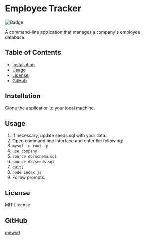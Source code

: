 # Employee Tracker
  
![Badge](https://img.shields.io/badge/license-MIT%20License-blue)

A command-line application that manages a company's employee database.

## Table of Contents

* [Installation](#installation)
* [Usage](#usage)
* [License](#license)
* [GitHub](#github)

## Installation
Clone the application to your local machine.

## Usage
1. If necessary, update seeds.sql with your data.
2. Open command-line interface and enter the following:
3. `mysql -u root -p`
4. `use company`
5. `source db/schema.sql`
6. `source db/seeds.sql`
7. `quit;`
8. `node index.js`
9. Follow prompts.

## License
MIT License

## GitHub
[mews0](https://github.com/mews0)